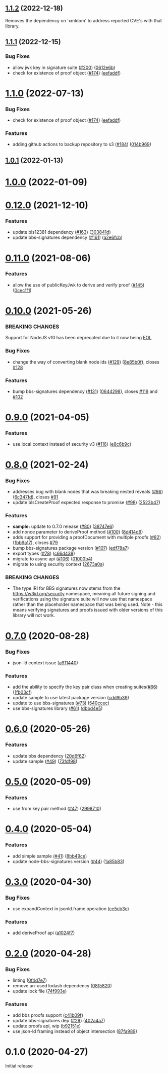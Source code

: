 ## [1.1.2](https://github.com/mattrglobal/jsonld-signatures-bbs/compare/v1.1.1...v1.1.2) (2022-12-18)

Removes the dependency on 'xmldom' to address reported CVE's with that library.

## [1.1.1](https://github.com/mattrglobal/jsonld-signatures-bbs/compare/1.0.1...1.1.1) (2022-12-15)

### Bug Fixes

- allow jwk key in signature suite ([#200](https://github.com/mattrglobal/jsonld-signatures-bbs/issues/200)) ([0612e6b](https://github.com/mattrglobal/jsonld-signatures-bbs/commit/0612e6b8ec7e5bb2610c1c47822d0f483aafbd0d))
- check for existence of proof object ([#174](https://github.com/mattrglobal/jsonld-signatures-bbs/issues/174)) ([eefaddf](https://github.com/mattrglobal/jsonld-signatures-bbs/commit/eefaddf7f273564db368fdf11ee2acfd793bd9ec))

# [1.1.0](https://github.com/mattrglobal/jsonld-signatures-bbs/compare/0.12.0...1.1.0) (2022-07-13)

### Bug Fixes

- check for existence of proof object ([#174](https://github.com/mattrglobal/jsonld-signatures-bbs/issues/174)) ([eefaddf](https://github.com/mattrglobal/jsonld-signatures-bbs/commit/eefaddf7f273564db368fdf11ee2acfd793bd9ec))

### Features

- adding github actions to backup repository to s3 ([#184](https://github.com/mattrglobal/jsonld-signatures-bbs/issues/184)) ([014b969](https://github.com/mattrglobal/jsonld-signatures-bbs/commit/014b969a7d004f7669f2fabf71cbdab7b7c670bf))

## [1.0.1](https://github.com/mattrglobal/jsonld-signatures-bbs/compare/1.0.0...1.0.1) (2022-01-13)

# [1.0.0](https://github.com/mattrglobal/jsonld-signatures-bbs/compare/0.12.0...1.0.0) (2022-01-09)

# [0.12.0](https://github.com/mattrglobal/jsonld-signatures-bbs/compare/0.11.0...0.12.0) (2021-12-10)

### Features

- update bls12381 dependency ([#163](https://github.com/mattrglobal/jsonld-signatures-bbs/pull/163)) ([303841d](https://github.com/mattrglobal/jsonld-signatures-bbs/commit/303841d7c65e52edbbae80f538cfd907a003fad4))
- update bbs-signatures dependency ([#161](https://github.com/mattrglobal/jsonld-signatures-bbs/pull/161)) ([a2e6fcb](https://github.com/mattrglobal/jsonld-signatures-bbs/commit/7cbcb0dd1aa7a081401f563c932fd2b28ee10f64))

# [0.11.0](https://github.com/mattrglobal/jsonld-signatures-bbs/compare/0.10.0...0.11.0) (2021-08-06)

### Features

- allow the use of publicKeyJwk to derive and verify proof ([#145](https://github.com/mattrglobal/jsonld-signatures-bbs/issues/145)) ([0cec1f1](https://github.com/mattrglobal/jsonld-signatures-bbs/commit/0cec1f1b99792abfbfbfd0beca0f03f80008efd6))

# [0.10.0](https://github.com/mattrglobal/jsonld-signatures-bbs/compare/0.9.0...0.10.0) (2021-05-26)

### BREAKING CHANGES

Support for NodeJS v10 has been deprecated due to it now being [EOL](https://nodejs.org/en/about/releases/)

### Bug Fixes

- change the way of converting blank node ids ([#129](https://github.com/mattrglobal/jsonld-signatures-bbs/issues/129)) ([8e85b0f](https://github.com/mattrglobal/jsonld-signatures-bbs/commit/8e85b0f1ddcee2d4a17f7dc8d4e5fff55c989df6)), closes [#128](https://github.com/mattrglobal/jsonld-signatures-bbs/issues/128)

### Features

- bump bbs-signatures dependency ([#131](https://github.com/mattrglobal/jsonld-signatures-bbs/issues/131)) ([0644298](https://github.com/mattrglobal/jsonld-signatures-bbs/commit/06442984574d45f2fc87ceb5a34e353f03015688)), closes [#119](https://github.com/mattrglobal/jsonld-signatures-bbs/issues/119) and [#102](https://github.com/mattrglobal/jsonld-signatures-bbs/issues/119)

# [0.9.0](https://github.com/mattrglobal/jsonld-signatures-bbs/compare/0.8.0...0.9.0) (2021-04-05)

### Features

- use local context instead of security v3 ([#116](https://github.com/mattrglobal/jsonld-signatures-bbs/issues/116)) ([e8c6b9c](https://github.com/mattrglobal/jsonld-signatures-bbs/commit/e8c6b9c3d30afea3eade7ffa45954c17190aa41c))

# [0.8.0](https://github.com/mattrglobal/jsonld-signatures-bbs/compare/0.7.0...0.8.0) (2021-02-24)

### Bug Fixes

- addresses bug with blank nodes that was breaking nested reveals ([#96](https://github.com/mattrglobal/jsonld-signatures-bbs/issues/96)) ([6c347fd](https://github.com/mattrglobal/jsonld-signatures-bbs/commit/6c347fd9f17940842509ef3e04051cfaccc83361)), closes [#91](https://github.com/mattrglobal/jsonld-signatures-bbs/issues/91)
- update blsCreateProof expected response to promise ([#98](https://github.com/mattrglobal/jsonld-signatures-bbs/issues/98)) ([2523b47](https://github.com/mattrglobal/jsonld-signatures-bbs/commit/2523b47f6399873ed1916e518721a273bf3872b0))

### Features

- **sample:** update to 0.7.0 release ([#80](https://github.com/mattrglobal/jsonld-signatures-bbs/issues/80)) ([38747e6](https://github.com/mattrglobal/jsonld-signatures-bbs/commit/38747e61c2b1a4bd763cdf995535dfc589c28b2d))
- add nonce parameter to deriveProof method ([#100](https://github.com/mattrglobal/jsonld-signatures-bbs/issues/100)) ([8d414d9](https://github.com/mattrglobal/jsonld-signatures-bbs/commit/8d414d97f99226194301c4bbf2d565cfedcaf43a))
- adds support for providing a proofDocument with multiple proofs ([#82](https://github.com/mattrglobal/jsonld-signatures-bbs/issues/82)) ([1bb9a17](https://github.com/mattrglobal/jsonld-signatures-bbs/commit/1bb9a17254810a7eef3181cec0a2ad60a726246d)), closes [#79](https://github.com/mattrglobal/jsonld-signatures-bbs/issues/79)
- bump bbs-signatures package version ([#107](https://github.com/mattrglobal/jsonld-signatures-bbs/issues/107)) ([edf78a7](https://github.com/mattrglobal/jsonld-signatures-bbs/commit/edf78a77c05723175d2cc17ee8ff523e648a78dc))
- export types ([#78](https://github.com/mattrglobal/jsonld-signatures-bbs/issues/78)) ([c66d438](https://github.com/mattrglobal/jsonld-signatures-bbs/commit/c66d43823c11a38e3d9f13242f726d5f0371d3fd))
- migrate to async api ([#106](https://github.com/mattrglobal/jsonld-signatures-bbs/issues/106)) ([01000b4](https://github.com/mattrglobal/jsonld-signatures-bbs/commit/01000b4bf48932a47d7c8c889d2201f8e8085d46))
- migrate to using security context ([2673a0a](https://github.com/mattrglobal/jsonld-signatures-bbs/commit/2673a0a077c232ca5be61b93339be547e5341635))

### BREAKING CHANGES

- The type IRI for BBS signatures now stems from the https://w3id.org/security namespace, meaning all future signing and verifications using the signature suite will now use that namespace rather than the placeholder namespace that was being used. Note - this means verifying signatures and proofs issued with older versions of this library will not work.

# [0.7.0](https://github.com/mattrglobal/jsonld-signatures-bbs/compare/0.6.0...0.7.0) (2020-08-28)

### Bug Fixes

- json-ld context issue ([a911440](https://github.com/mattrglobal/jsonld-signatures-bbs/commit/a9114404dede2a736cf37ca2588b62ad5d6a4492))

### Features

- add the ability to specify the key pair class when creating suites([#66](https://github.com/mattrglobal/jsonld-signatures-bbs/issues/66)) ([1fb03cf](https://github.com/mattrglobal/jsonld-signatures-bbs/commit/1fb03cf2b2a26ba1c79e8b4eaa836bc24c3763e7))
- update sample to use latest package version ([cdd9b39](https://github.com/mattrglobal/jsonld-signatures-bbs/commit/cdd9b3932e2d5022c9ecc78573e232bcc1d3cdfc))
- update to use bbs-signatures ([#73](https://github.com/mattrglobal/jsonld-signatures-bbs/issues/73)) ([540ccec](https://github.com/mattrglobal/jsonld-signatures-bbs/commit/540ccecbe6f755db7975615cdd23e6b88ee16b3f))
- use bbs-signatures library ([#61](https://github.com/mattrglobal/jsonld-signatures-bbs/issues/61)) ([dbbd4e5](https://github.com/mattrglobal/jsonld-signatures-bbs/commit/dbbd4e569169781cd56dabc6d1290578cd773560))

# [0.6.0](https://github.com/mattrglobal/jsonld-signatures-bbs/compare/0.5.0...0.6.0) (2020-05-26)

### Features

- update bbs dependency ([20d6f62](https://github.com/mattrglobal/jsonld-signatures-bbs/commit/20d6f622a5270704f3e5744c2790ce6042c37491))
- update sample ([#49](https://github.com/mattrglobal/jsonld-signatures-bbs/issues/49)) ([73fdf98](https://github.com/mattrglobal/jsonld-signatures-bbs/commit/73fdf98a63a00702f71a9df87dff9f9bcf6fe22a))

# [0.5.0](https://github.com/mattrglobal/jsonld-signatures-bbs/compare/0.4.0...0.5.0) (2020-05-09)

### Features

- use from key pair method ([#47](https://github.com/mattrglobal/jsonld-signatures-bbs/issues/47)) ([2998710](https://github.com/mattrglobal/jsonld-signatures-bbs/commit/29987106344191819bac3073d913e39927183813))

# [0.4.0](https://github.com/mattrglobal/jsonld-signatures-bbs/compare/0.3.0...0.4.0) (2020-05-04)

### Features

- add simple sample ([#41](https://github.com/mattrglobal/jsonld-signatures-bbs/issues/41)) ([8bb49ce](https://github.com/mattrglobal/jsonld-signatures-bbs/commit/8bb49ce2e76bf9be432c8b538bd04b440ec65add))
- update node-bbs-signatures version ([#44](https://github.com/mattrglobal/jsonld-signatures-bbs/issues/44)) ([1a85b83](https://github.com/mattrglobal/jsonld-signatures-bbs/commit/1a85b8326a6fca08184665672a44816cc4ff7bff))

# [0.3.0](https://github.com/mattrglobal/jsonld-signatures-bbs/compare/0.2.0...0.3.0) (2020-04-30)

### Bug Fixes

- use expandContext in jsonld.frame operation ([ce5cb3e](https://github.com/mattrglobal/jsonld-signatures-bbs/commit/ce5cb3ec2bd33c747980c8725c191e5866ec31c6))

### Features

- add deriveProof api ([a1024f7](https://github.com/mattrglobal/jsonld-signatures-bbs/commit/a1024f7001236a6e3a12e4c13e90e2f444f8047f))

# [0.2.0](https://github.com/mattrglobal/jsonld-signatures-bbs/compare/0.1.0...0.2.0) (2020-04-28)

### Bug Fixes

- linting ([0f4d7e7](https://github.com/mattrglobal/jsonld-signatures-bbs/commit/0f4d7e7ddae9f5d62ce495f58c478ca0873fff90))
- remove un-used lodash dependency ([08f5820](https://github.com/mattrglobal/jsonld-signatures-bbs/commit/08f582058cfe35b3943c55203ed95f7c21113e53))
- update lock file ([74f993e](https://github.com/mattrglobal/jsonld-signatures-bbs/commit/74f993e1b7d404f54cfa442bafead6a607b570c9))

### Features

- add bbs proofs support ([c41b09f](https://github.com/mattrglobal/jsonld-signatures-bbs/commit/c41b09f9865a88ad062db89f90d427f7a6a99690))
- update bbs-signatures dep ([#29](https://github.com/mattrglobal/jsonld-signatures-bbs/issues/29)) ([402a4a7](https://github.com/mattrglobal/jsonld-signatures-bbs/commit/402a4a7fe1936a685bfc828b72de02994a2a4200))
- update proofs api, wip ([b92151e](https://github.com/mattrglobal/jsonld-signatures-bbs/commit/b92151efa52c297683bb3c2371638fd7d8045499))
- use json-ld framing instead of object intersection ([87fa989](https://github.com/mattrglobal/jsonld-signatures-bbs/commit/87fa98955e166226a26f12388838fcbc1910fe20))

# 0.1.0 (2020-04-27)

Initial release
